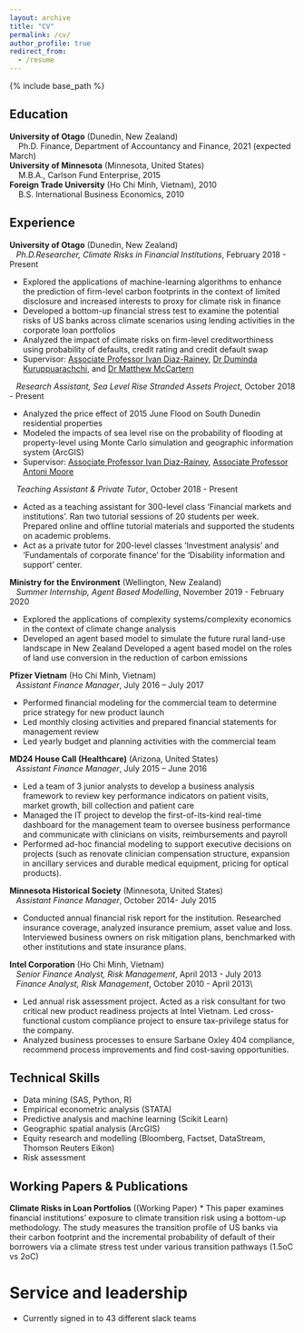 ```yaml
---
layout: archive
title: "CV"
permalink: /cv/
author_profile: true
redirect_from:
  - /resume
---
```


{% include base_path %}

## Education
**University of Otago** (Dunedin, New Zealand)\
&nbsp;&nbsp;&nbsp;&nbsp;Ph.D. Finance, Department of Accountancy and Finance,  2021 (expected March)\
**University of Minnesota** (Minnesota, United States)\
&nbsp;&nbsp;&nbsp;&nbsp;M.B.A., Carlson Fund Enterprise, 2015\
**Foreign Trade University** (Ho Chi Minh, Vietnam), 2010\
&nbsp;&nbsp;&nbsp;&nbsp;B.S. International Business Economics, 2010


## Experience
**University of Otago** (Dunedin, New Zealand)\
&nbsp;&nbsp;&nbsp;*Ph.D.Researcher, Climate Risks in Financial Institutions*, February 2018 - Present 
  * Explored the applications of machine-learning algorithms to enhance the prediction of firm-level carbon footprints in the context of limited disclosure and increased interests to proxy for climate risk in finance 
  * Developed a bottom-up financial stress test to examine the potential risks of US banks across climate scenarios using lending activities in the corporate loan portfolios 
  * Analyzed the impact of climate risks on firm-level creditworthiness using probability of defaults, credit rating and credit default swap 
  * Supervisor: [Associate Professor Ivan Diaz-Rainey](https://www.otago.ac.nz/accountancyfinance/staff/otago032953.html), [Dr Duminda Kuruppuarachchi](https://www.otago.ac.nz/accountancyfinance/staff/otago689207.html), and [Dr Matthew McCartern](http://matthewmccarten.com/)

&nbsp;&nbsp;&nbsp;*Research Assistant, Sea Level Rise Stranded Assets Project*, October 2018 - Present 
  * Analyzed the price effect of 2015 June Flood on South Dunedin residential properties 
  * Modeled the impacts of sea level rise on the probability of flooding at property-level using Monte Carlo simulation and geographic information system (ArcGIS)
  * Supervisor: [Associate Professor Ivan Diaz-Rainey](https://www.otago.ac.nz/accountancyfinance/staff/otago032953.html), [Associate Professor Antoni Moore](https://www.otago.ac.nz/surveying/people/otago040651.html) 

&nbsp;&nbsp;&nbsp;*Teaching Assistant & Private Tutor*, October 2018 - Present 
  * Acted as a teaching assistant for 300-level class ‘Financial markets and institutions’. Ran two tutorial sessions of 20 students per week. Prepared online and offline tutorial materials and supported the students on academic problems.  
  * Act as a private tutor for 200-level classes ‘Investment analysis’ and ‘Fundamentals of corporate finance’ for the ‘Disability information and support’ center.

**Ministry for the Environment** (Wellington, New Zealand)\
&nbsp;&nbsp;&nbsp;*Summer Internship, Agent Based Modelling*, November 2019 - February 2020 
  * Explored the applications of complexity systems/complexity economics in the context of climate change analysis  
  * Developed an agent based model to simulate the future rural land-use landscape in New Zealand Developed a agent based model on the roles of land use conversion in the reduction of carbon emissions 
  
**Pfizer Vietnam** (Ho Chi Minh, Vietnam)\
&nbsp;&nbsp;&nbsp;*Assistant Finance Manager*, July 2016 – July 2017 
  * Performed financial modeling for the commercial team to determine price strategy for new product launch  
  * Led monthly closing activities and prepared financial statements for management review 
  * Led yearly budget and planning activities with the commercial team 

**MD24 House Call (Healthcare)** (Arizona, United States)\
&nbsp;&nbsp;&nbsp;*Assistant Finance Manager*, July 2015 – June 2016 
  * Led a team of 3 junior analysts to develop a business analysis framework to review key performance indicators on patient visits, market growth, bill collection and patient care
  * Managed the IT project to develop the first-of-its-kind real-time dashboard for the management team to oversee business performance and  communicate with clinicians on visits, reimbursements and payroll 
  * Performed ad-hoc financial modeling to support executive decisions on projects (such as renovate clinician compensation structure, expansion in ancillary services and durable medical equipment, pricing for optical products). 

**Minnesota Historical Society** (Minnesota, United States)\
&nbsp;&nbsp;&nbsp;*Assistant Finance Manager*, October 2014- July 2015 
  * Conducted annual financial risk report for the institution.  Researched insurance coverage, analyzed insurance premium, asset value and loss. Interviewed business owners on risk mitigation plans, benchmarked with other institutions and state insurance plans.   
  
**Intel Corporation** (Ho Chi Minh, Vietnam)\
&nbsp;&nbsp;&nbsp;*Senior Finance Analyst, Risk Management*, April 2013 - July 2013\
&nbsp;&nbsp;&nbsp;*Finance Analyst, Risk Management*, October 2010 - April 2013\
  * Led annual risk assessment project. Acted as a risk consultant for two critical new  product readiness projects at Intel Vietnam. Led cross-functional custom compliance project to ensure tax-privilege status for the company.  
  * Analyzed business processes to ensure Sarbane Oxley 404 compliance, recommend process improvements and find cost-saving opportunities. 
 

## Technical Skills
* Data mining (SAS, Python, R) 
* Empirical econometric analysis (STATA)
* Predictive analysis and machine learning (Scikit Learn) 
* Geographic spatial analysis (ArcGIS) 
* Equity research and modelling (Bloomberg,  Factset, DataStream, Thomson Reuters Eikon) 
* Risk assessment 

## Working Papers & Publications
**Climate Risks in Loan Portfolios** ((Working Paper) 
	* This paper examines financial institutions’ exposure to climate transition risk using a bottom-up methodology. The study measures the transition profile of US banks via their carbon footprint and the incremental probability of default of their borrowers via a climate stress test under various transition pathways (1.5oC vs 2oC)  
 
  
  
Service and leadership
======
* Currently signed in to 43 different slack teams
